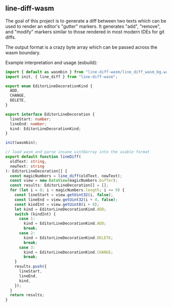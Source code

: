 ## line-diff-wasm

The goal of this project is to generate a diff between two texts which can
be used to render an editor's "gutter" markers. It generates "add", "remove", and "modify" markers
similar to those rendered in most modern IDEs for git diffs.

The output format is a crazy byte array which can be passed across the wasm boundary.

Example interpretation and usage (esbuild):

```ts
import { default as wasmbin } from "line-diff-wasm/line_diff_wasm_bg.wasm";
import init, { line_diff } from "line-diff-wasm";

export enum EditorLineDecorationKind {
  ADD,
  CHANGE,
  DELETE,
}

export interface EditorLineDecoration {
  lineStart: number;
  lineEnd: number;
  kind: EditorLineDecorationKind;
}

init(wasmbin);

// load wasm and parse insane uint8array into the usable format
export default function lineDiff(
  oldText: string,
  newText: string
): EditorLineDecoration[] {
  const magicNumbers = line_diff(oldText, newText);
  const view = new DataView(magicNumbers.buffer);
  const results: EditorLineDecoration[] = [];
  for (let i = 0; i < magicNumbers.length; i += 9) {
    const lineStart = view.getUint32(i, false);
    const lineEnd = view.getUint32(i + 4, false);
    const kindInt = view.getUint8(i + 8);
    let kind = EditorLineDecorationKind.ADD;
    switch (kindInt) {
      case 1:
        kind = EditorLineDecorationKind.ADD;
        break;
      case 2:
        kind = EditorLineDecorationKind.DELETE;
        break;
      case 3:
        kind = EditorLineDecorationKind.CHANGE;
        break;
    }
    results.push({
      lineStart,
      lineEnd,
      kind,
    });
  }
  return results;
}
```
